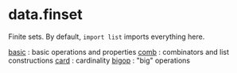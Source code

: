 data.finset
===========

Finite sets. By default, `import list` imports everything here.

[basic](basic.lean) : basic operations and properties
[comb](comb.lean) : combinators and list constructions
[card](card.lean) : cardinality
[bigop](bigop.lean) : "big" operations